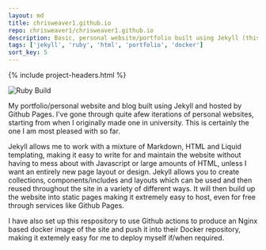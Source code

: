 ```yaml
---
layout: md
title: chrisweaver1.github.io
repo: chrisweaver1/chrisweaver1.github.io
description: Basic, personal website/portfolio built using Jekyll (this).
tags: ['jekyll', 'ruby', 'html', 'portfolio', 'docker']
sort_key: 5
---
```


{% include project-headers.html %}

![Ruby Build](https://github.com/ChrisWeaver1/chrisweaver1.github.io/workflows/Ruby%20Build/badge.svg?branch=master)

My portfolio/personal website and blog built using Jekyll and hosted by Github Pages. I've gone through quite afew iterations of personal websites, starting from when I originally made one in university. This is certainly the one I am most pleased with so far. 

Jekyll allows me to work with a mixture of Markdown, HTML and Liquid templating, making it easy to write for and maintain the website without having to mess about with Javascript or large amounts of HTML, unless I want an entirely new page layout or design. Jekyll allows you to create collections, components/includes and layouts which can be used and then reused throughout the site in a variety of different ways. It will then build up the website into static pages making it extremely easy to host, even for free through services like Github Pages.

I have also set up this respository to use Github actions to produce an Nginx based docker image of the site and push it into their Docker repository, making it extemely easy for me to deploy myself if/when required. 